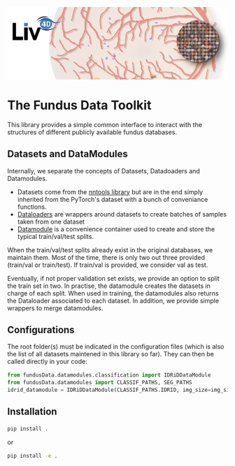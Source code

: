 ![header](imgs/header.png)


# The Fundus Data Toolkit

This library provides a simple common interface to interact with the structures of different publicly available fundus databases.


## Datasets and DataModules

Internally, we separate the concepts of Datasets, Datadoaders and Datamodules.

- Datasets come from the [nntools library](https://github.com/ClementPla/NNTools/blob/main/src/nntools/dataset/abstract_image_dataset.py) but are in the end simply inherited from the PyTorch's dataset with a bunch of conveniance functions.
- [Dataloaders](https://pytorch.org/docs/stable/data.html#torch.utils.data.DataLoader) are wrappers around datasets to create batches of samples taken from one dataset
- [Datamodule](https://lightning.ai/docs/pytorch/stable/data/datamodule.html) is a convenience container used to create and store the typical train/val/test splits. 

When the train/val/test splits already exist in the original databases, we maintain them. Most of the time, there is only two out three provided (train/val or train/test).  If train/val is provided, we consider val as test.

Eventually, if not proper validation set exists, we provide an option to split the train set in two. In practise, the datamodule creates the datasets in charge of each split. When used in training, the datamodules also returns the Dataloader associated to each dataset. In addition, we provide simple wrappers to merge datamodules.

## Configurations

The root folder(s) must be indicated in the configuration files (which is also the list of all datasets maintened in this library so far). 
They can then be called directly in your code:

```python
from fundusData.datamodules.classification import IDRiDDataModule
from fundusData.datamodules import CLASSIF_PATHS, SEG_PATHS
idrid_datamodule = IDRiDDataModule(CLASSIF_PATHS.IDRID, img_size=img_size, batch_size=8).setup_all()
```

## Installation

```bash
pip install .
```

or
```bash
pip install -e .
```